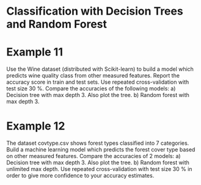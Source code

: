 # Classification with Decision Trees and Random Forest

# Example 11
Use the Wine dataset (distributed with Scikit-learn) to build a model which predicts wine quality class from other measured features. Report the accuracy score in train and test sets. Use repeated cross-validation with test size 30 %. Compare the accuracies of the following models: a) Decision tree with max depth 3. Also plot the tree. b) Random forest with max depth 3.

# Example 12
The dataset covtype.csv shows forest types classified into 7 categories. Build a machine learning model which predicts the forest cover type based on other measured features. Compare the accuracies of 2 models: a) Decision tree with max depth 3. Also plot the tree. b) Random forest with unlimited max depth. Use repeated cross-validation with test size 30 % in order to give more confidence to your accuracy estimates.
